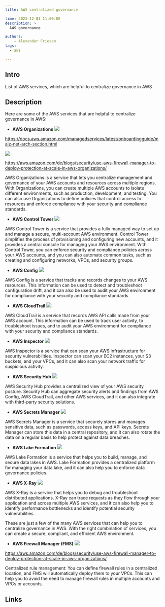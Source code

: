 ```yaml
---
title: AWS centralized governance

time: 2023-12-03 11:00:00
description: >
  AWS governance

authors:
    - Alexander Friesen
tags:
  - aws

---
```


## Intro

List of AWS services, which are helpful to centralize governance in AWS


## Description

Here are some of the AWS services that are helpful to centralize governance in AWS: 

* **AWS Organizations**
 ![](./article00026/organizations-multiaccountlandingzone.png)

 <https://docs.aws.amazon.com/managedservices/latest/onboardingguide/malz-net-arch-section.html>


 ![](./article00026/organizations-ou-example.png)

 <https://aws.amazon.com/de/blogs/security/use-aws-firewall-manager-to-deploy-protection-at-scale-in-aws-organizations/>

AWS Organizations is a service that lets you centralize management and governance of your AWS accounts and resources across multiple regions. With Organizations, you can create multiple AWS accounts to isolate different environments, such as production, development, and testing. You can also use Organizations to define policies that control access to resources and enforce compliance with your security and compliance standards.

* **AWS Control Tower**
 ![](./article00026/controltower.png)

AWS Control Tower is a service that provides a fully managed way to set up and manage a secure, multi-account AWS environment. Control Tower simplifies the process of provisioning and configuring new accounts, and it provides a central console for managing your AWS environment. With Control Tower, you can enforce security and compliance policies across your AWS accounts, and you can also automate common tasks, such as creating and configuring networks, VPCs, and security groups.

* **AWS Config**
![](./article00026/awsconfig.png)

AWS Config is a service that tracks and records changes to your AWS resources. This information can be used to detect and troubleshoot configuration drift, and it can also be used to audit your AWS environment for compliance with your security and compliance standards.

* **AWS CloudTrail**
![](./article00026/cloudtrail.png)

AWS CloudTrail is a service that records AWS API calls made from your AWS account. This information can be used to track user activity, to troubleshoot issues, and to audit your AWS environment for compliance with your security and compliance standards.

* **AWS Inspector**
![](./article00026/inspector.png)

AWS Inspector is a service that can scan your AWS infrastructure for security vulnerabilities. Inspector can scan your EC2 instances, your S3 buckets, and your VPCs, and it can also scan your network traffic for suspicious activity.

* **AWS Security Hub**
![](./article00026/securityhub.png)

AWS Security Hub provides a centralized view of your AWS security posture. Security Hub can aggregate security alerts and findings from AWS Config, AWS CloudTrail, and other AWS services, and it can also integrate with third-party security solutions.

* **AWS Secrets Manager**
![](./article00026/secretmanager.png)

AWS Secrets Manager is a service that securely stores and manages sensitive data, such as passwords, access keys, and API keys. Secrets Manager can store this data in a central repository, and it can also rotate the data on a regular basis to help protect against data breaches.

* **AWS Lake Formation**
![](./article00026/lakeformation.png)

AWS Lake Formation is a service that helps you to build, manage, and secure data lakes in AWS. Lake Formation provides a centralized platform for managing your data lake, and it can also help you to enforce data governance policies.

* **AWS X-Ray**
![](./article00026/xray.png)

AWS X-Ray is a service that helps you to debug and troubleshoot distributed applications. X-Ray can trace requests as they flow through your application and across multiple AWS services, and it can also help you to identify performance bottlenecks and identify potential security vulnerabilities.

These are just a few of the many AWS services that can help you to centralize governance in AWS. With the right combination of services, you can create a secure, compliant, and efficient AWS environment.


* **AWS Firewall Manager (FMS)**
![](./article00026/xray.png)

<https://aws.amazon.com/de/blogs/security/use-aws-firewall-manager-to-deploy-protection-at-scale-in-aws-organizations/>

Centralized rule management: You can define firewall rules in a centralized location, and FMS will automatically deploy them to your VPCs. This can help you to avoid the need to manage firewall rules in multiple accounts and VPCs or accounts.


## Links

 

